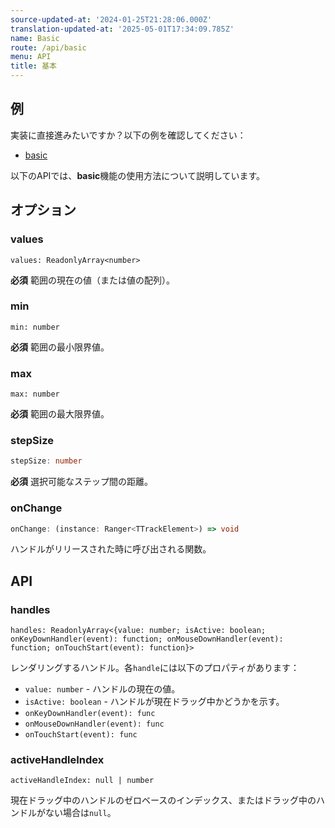 ```yaml
---
source-updated-at: '2024-01-25T21:28:06.000Z'
translation-updated-at: '2025-05-01T17:34:09.785Z'
name: Basic
route: /api/basic
menu: API
title: 基本
---
```

## 例

実装に直接進みたいですか？以下の例を確認してください：

- [basic](../../examples/react/basic)

以下のAPIでは、**basic**機能の使用方法について説明しています。

## オプション

### values

```tsx
values: ReadonlyArray<number>
```
**必須** 範囲の現在の値（または値の配列）。

### min

```tsx
min: number
```
**必須** 範囲の最小限界値。

### max

```tsx
max: number
```
**必須** 範囲の最大限界値。

### stepSize

```ts
stepSize: number
```
**必須** 選択可能なステップ間の距離。

### onChange

```ts
onChange: (instance: Ranger<TTrackElement>) => void
```
ハンドルがリリースされた時に呼び出される関数。

## API

### handles
```tsx
handles: ReadonlyArray<{value: number; isActive: boolean; onKeyDownHandler(event): function; onMouseDownHandler(event): function; onTouchStart(event): function}>
```
レンダリングするハンドル。各`handle`には以下のプロパティがあります：
 - `value: number` - ハンドルの現在の値。
 - `isActive: boolean` - ハンドルが現在ドラッグ中かどうかを示す。
 - `onKeyDownHandler(event): func`
 - `onMouseDownHandler(event): func`
 - `onTouchStart(event): func`

### activeHandleIndex
```tsx
activeHandleIndex: null | number
```
現在ドラッグ中のハンドルのゼロベースのインデックス、またはドラッグ中のハンドルがない場合は`null`。

